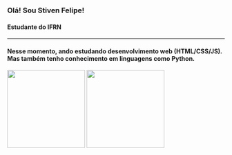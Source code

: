 <h3>Olá! Sou Stiven Felipe!</h3>
<h4>Estudante do IFRN</h4>
<hr/>
<h4>Nesse momento, ando estudando desenvolvimento web (HTML/CSS/JS).<br/>Mas também tenho conhecimento em linguagens como Python.</h4>

<div>
  <img src="https://github-readme-stats.vercel.app/api?username=StivenF0&show_icons=true&theme=tokyonight" height="180em"/>
  <img src="https://github-readme-stats.vercel.app/api/top-langs/?username=StivenF0&theme=tokyonight&layout=compact" height="180em"/>
</div>


<!--
**StivenF0/StivenF0** is a ✨ _special_ ✨ repository because its `README.md` (this file) appears on your GitHub profile.

Here are some ideas to get you started:

- 🔭 I’m currently working on ...
- 🌱 I’m currently learning ...
- 👯 I’m looking to collaborate on ...
- 🤔 I’m looking for help with ...
- 💬 Ask me about ...
- 📫 How to reach me: ...
- 😄 Pronouns: ...
- ⚡ Fun fact: ...
-->
